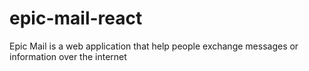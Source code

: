 # epic-mail-react
Epic Mail is a web application that help people exchange messages or information over the internet
